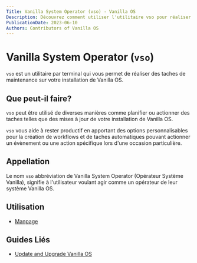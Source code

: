 ```yaml
---
Title: Vanilla System Operator (vso) - Vanilla OS
Description: Découvrez comment utiliser l'utilitaire vso pour réaliser des taches de maintenance sur Vanilla OS.
PublicationDate: 2023-06-10
Authors: Contributors of Vanilla OS
---
```


# Vanilla System Operator (`vso`)

`vso` est un utilitaire par terminal qui vous permet de réaliser des taches de maintenance sur votre installation de Vanilla OS.

## Que peut-il faire?

`vso` peut être utilisé de diverses manières comme planifier ou actionner des taches telles que des mises à jour de votre installation de Vanilla OS.

`vso` vous aide à rester productif en apportant des options personnalisables pour la création de workflows et de taches automatiques pouvant actionner un évènement ou une action spécifique lors d'une occasion particulière.

## Appellation

Le nom `vso` abbréviation de Vanilla System Operator (Opérateur Système Vanilla), signifie à l'utilisateur voulant agir comme un opérateur de leur système Vanilla OS.

## Utilisation

- [Manpage](vso-manpage)

## Guides Liés

- [Update and Upgrade Vanilla OS](https://handbook.vanillaos.org/2022/12/10/updates.html)
